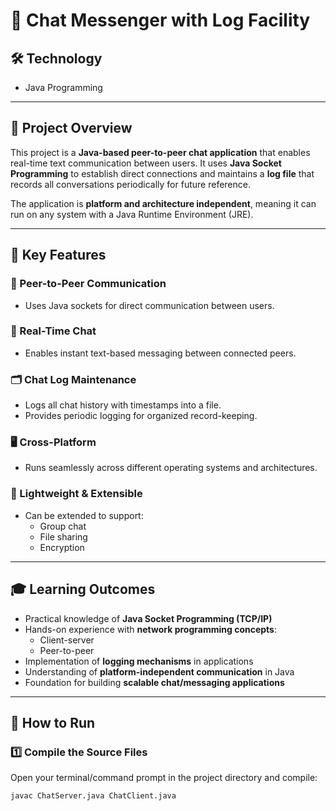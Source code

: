 # 💬 Chat Messenger with Log Facility

## 🛠️ Technology
- Java Programming

---

## 📘 Project Overview
This project is a **Java-based peer-to-peer chat application** that enables real-time text communication between users. It uses **Java Socket Programming** to establish direct connections and maintains a **log file** that records all conversations periodically for future reference.

The application is **platform and architecture independent**, meaning it can run on any system with a Java Runtime Environment (JRE).

---

## 🌟 Key Features

### 🔗 Peer-to-Peer Communication
- Uses Java sockets for direct communication between users.

### 💬 Real-Time Chat
- Enables instant text-based messaging between connected peers.

### 🗂️ Chat Log Maintenance
- Logs all chat history with timestamps into a file.
- Provides periodic logging for organized record-keeping.

### 🖥️ Cross-Platform
- Runs seamlessly across different operating systems and architectures.

### 🧩 Lightweight & Extensible
- Can be extended to support:
  - Group chat
  - File sharing
  - Encryption

---

## 🎓 Learning Outcomes

- Practical knowledge of **Java Socket Programming (TCP/IP)**
- Hands-on experience with **network programming concepts**:
  - Client-server
  - Peer-to-peer
- Implementation of **logging mechanisms** in applications
- Understanding of **platform-independent communication** in Java
- Foundation for building **scalable chat/messaging applications**

---

## 🚀 How to Run

### 1️⃣ Compile the Source Files
Open your terminal/command prompt in the project directory and compile:
```bash
javac ChatServer.java ChatClient.java


